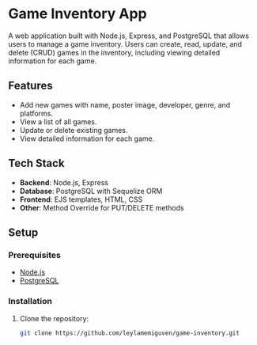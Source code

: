 # Game Inventory App

A web application built with Node.js, Express, and PostgreSQL that allows users to manage a game inventory. Users can create, read, update, and delete (CRUD) games in the inventory, including viewing detailed information for each game.

## Features

- Add new games with name, poster image, developer, genre, and platforms.
- View a list of all games.
- Update or delete existing games.
- View detailed information for each game.

## Tech Stack

- **Backend**: Node.js, Express
- **Database**: PostgreSQL with Sequelize ORM
- **Frontend**: EJS templates, HTML, CSS
- **Other**: Method Override for PUT/DELETE methods

## Setup

### Prerequisites

- [Node.js](https://nodejs.org/)
- [PostgreSQL](https://www.postgresql.org/)

### Installation

1. Clone the repository:

   ```bash
   git clone https://github.com/leylamemiguven/game-inventory.git
